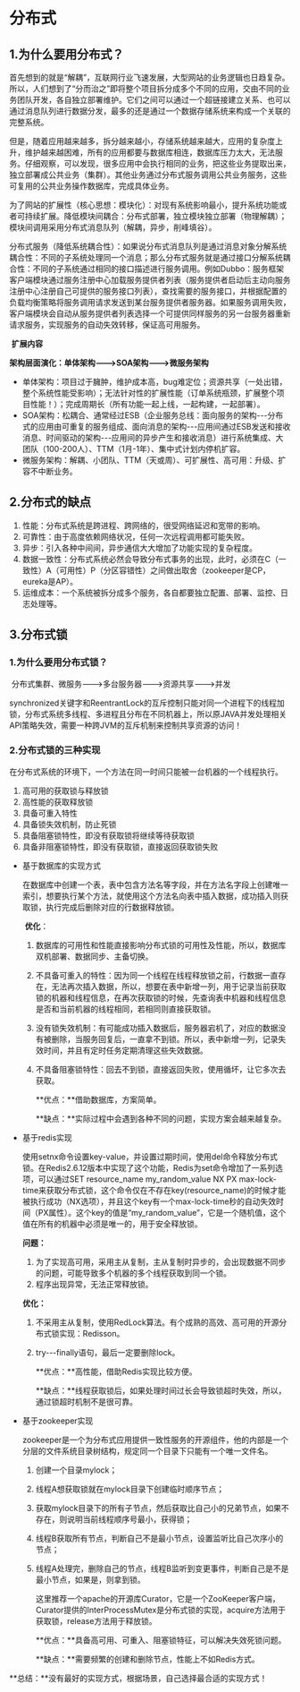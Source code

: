 # 											分布式

## 1.为什么要用分布式？

​	首先想到的就是“解耦”，互联网行业飞速发展，大型网站的业务逻辑也日趋复杂。所以，人们想到了“分而治之”即将整个项目拆分成多个不同的应用，交由不同的业务团队开发，各自独立部署维护。它们之间可以通过一个超链接建立关系、也可以通过消息队列进行数据分发，最多的还是通过一个数据存储系统来构成一个关联的完整系统。

​	但是，随着应用越来越多，拆分越来越小，存储系统越来越大，应用的复杂度上升，维护越来越困难，所有的应用都要与数据库相连，数据库压力太大，无法服务。仔细观察，可以发现，很多应用中会执行相同的业务，把这些业务提取出来，独立部署成公共业务（集群）。其他业务通过分布式服务调用公共业务服务，这些可复用的公共业务操作数据库，完成具体业务。

​	为了网站的扩展性（核心思想：模块化）：对现有系统影响最小，提升系统功能或者可持续扩展。降低模块间耦合：分布式部署，独立模块独立部署（物理解耦）；模块间调用采用分布式消息队列（解耦，异步，削峰填谷）。

​	分布式服务（降低系统耦合性）：如果说分布式消息队列是通过消息对象分解系统耦合性：不同的子系统处理同一个消息；那么分布式服务就是通过接口分解系统耦合性：不同的子系统通过相同的接口描述进行服务调用。例如Dubbo：服务框架客户端模块通过服务注册中心加载服务提供者列表（服务提供者启动后主动向服务注册中心注册自己可提供的服务接口列表），查找需要的服务接口，并根据配置的负载均衡策略将服务调用请求发送到某台服务提供者服务器。如果服务调用失败，客户端模块会自动从服务提供者列表选择一个可提供同样服务的另一台服务器重新请求服务，实现服务的自动失效转移，保证高可用服务。

​	**扩展内容**

​		**架构层面演化：单体架构--->SOA架构--->微服务架构**	

- 单体架构：项目过于臃肿，维护成本高，bug难定位；资源共享（一处出错，整个系统性能受影响）；无法针对性的扩展性能（订单系统瓶颈，扩展整个项目性能！）；完成周期长（所有功能一起上线，一起构建，一起部署）。
- SOA架构：松耦合、通常经过ESB（企业服务总线：面向服务的架构---分布式的应用由可重复的服务组成、面向消息的架构---应用间通过ESB发送和接收消息、时间驱动的架构---应用间的异步产生和接收消息）进行系统集成、大团队（100-200人）、TTM（1月-1年）、集中式计划内停机扩容。
- 微服务架构：解耦、小团队、TTM（天或周）、可扩展性、高可用：升级、扩容不中断业务。

## 2.分布式的缺点

1. 性能：分布式系统是跨进程、跨网络的，很受网络延迟和宽带的影响。
2. 可靠性：由于高度依赖网络状况，任何一次远程调用都可能失败。
3. 异步：引入各种中间间，异步通信大大增加了功能实现的复杂程度。
4. 数据一致性：分布式系统必然会导致分布式事务的出现，此时，必须在C（一致性）A（可用性）P（分区容错性）之间做出取舍（zookeeper是CP，eureka是AP）。
5. 运维成本：一个系统被拆分成多个服务，各自都要独立配置、部署、监控、日志处理等。

## 3.分布式锁

### 1.为什么要用分布式锁？

​	分布式集群、微服务--->多台服务器--->资源共享--->并发

​	synchronized关键字和ReentrantLock的互斥控制只能对同一个进程下的线程加锁，分布式系统多线程、多进程且分布在不同机器上，所以原JAVA并发处理相关API策略失效，需要一种跨JVM的互斥机制来控制共享资源的访问！

### 2.分布式锁的三种实现

​	在分布式系统的环境下，一个方法在同一时间只能被一台机器的一个线程执行。

1. 高可用的获取锁与释放锁
2. 高性能的获取释放锁
3. 具备可重入特性
4. 具备锁失效机制，防止死锁
5. 具备阻塞锁特性，即没有获取锁将继续等待获取锁
6. 具备非阻塞锁特性，即没有获取锁，直接返回获取锁失败

- 基于数据库的实现方式

  ​	在数据库中创建一个表，表中包含方法名等字段，并在方法名字段上创建唯一索引，想要执行某个方法，就使用这个方法名向表中插入数据，成功插入则获取锁，执行完成后删除对应的行数据释放锁。

  ​	**优化**：

  1. 数据库的可用性和性能直接影响分布式锁的可用性及性能，所以，数据库双机部署、数据同步、主备切换。

  2. 不具备可重入的特性：因为同一个线程在线程释放锁之前，行数据一直存在，无法再次插入数据，所以，想要在表中新增一列，用于记录当前获取锁的机器和线程信息，在再次获取锁的时候，先查询表中机器和线程信息是否和当前机器的线程相同，若相同则直接获取锁。

  3. 没有锁失效机制：有可能成功插入数据后，服务器宕机了，对应的数据没有被删除，当服务回复后，一直拿不到锁。所以，表中新增一列，记录失效时间，并且有定时任务定期清理这些失效数据。

  4. 不具备阻塞锁特性：回去不到锁，直接返回失败，使用循坏，让它多次去获取。

     **优点：**借助数据库，方案简单。

     **缺点：**实际过程中会遇到各种不同的问题，实现方案会越来越复杂。

- 基于redis实现

  ​	使用setnx命令设置key-value，并设置过期时间，使用del命令释放分布式锁。在Redis2.6.12版本中实现了这个功能，Redis为set命令增加了一系列选项，可以通过SET resource_name my_random_value NX PX max-lock-time来获取分布式锁，这个命令仅在不存在key(resource_name)的时候才能被执行成功（NX选项），并且这个key有一个max-lock-time秒的自动失效时间（PX属性）。这个key的值是“my_random_value”，它是一个随机值，这个值在所有的机器中必须是唯一的，用于安全释放锁。

  **问题：**

  1. 为了实现高可用，采用主从复制，主从复制时异步的，会出现数据不同步的问题，可能导致多个机器的多个线程获取到同一个锁。
  2. 程序出现异常，无法正常释放锁。

  **优化：**

  1. 不采用主从复制，使用RedLock算法。有个成熟的高效、高可用的开源分布式锁实现：Redisson。

  2. try---finally语句，最后一定要删除lock。

     **优点：**高性能，借助Redis实现比较方便。

     **缺点：**线程获取锁后，如果处理时间过长会导致锁超时失效，所以，通过锁超时机制不是很可靠。

- 基于zookeeper实现

  ​	zookeeper是一个为分布式应用提供一致性服务的开源组件，他的内部是一个分层的文件系统目录树结构，规定同一个目录下只能有一个唯一文件名。

  1. 创建一个目录mylock；

  2. 线程A想获取锁就在mylock目录下创建临时顺序节点；

  3. 获取mylock目录下的所有子节点，然后获取比自己小的兄弟节点，如果不存在，则说明当前线程顺序号最小，获得锁；

  4. 线程B获取所有节点，判断自己不是最小节点，设置监听比自己次序小的节点；

  5. 线程A处理完，删除自己的节点，线程B监听到变更事件，判断自己是不是最小节点，如果是，则拿到锁。

     这里推荐一个apache的开源库Curator，它是一个ZooKeeper客户端，Curator提供的InterProcessMutex是分布式锁的实现，acquire方法用于获取锁，release方法用于释放锁。

     **优点：**具备高可用、可重入、阻塞锁特征，可以解决失效死锁问题。

     **缺点：**需要频繁的创建和删除节点，性能上不如Redis方式。

**总结：**没有最好的实现方式，根据场景，自己选择最合适的实现方式！